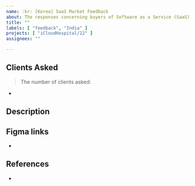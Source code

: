 ```yaml
---
name: :kr: [Korea] SaaS Market Feedback
about: The responses concerning buyers of Software as a Service (SaaS) in the Indian market.
title: ""
labels: [ "feedback", "India" ]
projects: [ "iCloudHospital/22" ]
assignees: ""

---
```


## Clients Asked

<!-- e.g.

> The number of clients inquired: 6

* Rex hospitals
* RKR Dental
* Megha Hospitals 

--> 

> The number of clients asked:

*

## Description

## Figma links

*

## References

<!--
  Please specify related issues and provide helpful links.
  Add sub-issues if the main issue can be divided into smaller tasks.
-->

* 

